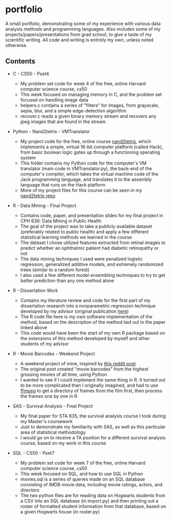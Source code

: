 # portfolio

A small portfolio, demonstrating some of my experience with various data analysis methods and programming languages. Also includes some of my projects/papers/presentations from grad school, to give a taste of my scientific writing. All code and writing is entirely my own, unless noted otherwise.

## Contents

* C - CS50 - Pset4
  * My problem set code for week 4 of the free, online Harvard computer science course, cs50
  * This week focused on managing memory in C, and the problem set focused on handling image data
  * helpers.c contains a series of "filters" for images, from grayscale, sepia, blur, and a simple edge-detection algorithm
  * recover.c reads a given binary memory stream and recovers any jpeg images that are found in the stream

* Python - Nand2tetris - VMTranslator
  * My project code for the free, online course [nand2tetris](https://www.nand2tetris.org/), which implements a simple, virtual 16-bit computer platform (called Hack), from basic boolean logic gates up through a functioning operating system
  * This folder contains my Python code for the computer's VM translator (main code in VMTranslator.py), the back-end of the computer's compiler, which takes the virtual machine code of the Jack programming language, and translates it to the assembly language that runs on the Hack platform
  * More of my project files for this course can be seen in my [nand2tetris repo](https://github.com/mda2894/nand2tetris)

* R - Data Mining - Final Project
  * Contains code, paper, and presentation slides for my final project in CPH 636: Data Mining in Public Health
  * The goal of the project was to take a publicly available dataset (preferably related to public health) and apply a few different statistical learning methods we learned in the course
  * The dataset I chose utilized features extracted from retinal images to predict whether an ophthalmic patient had diabetic retinopathy or not
  * The data mining techniques I used were penalized logistic regression, generalized additive models, and extremely randomized trees (similar to a random forest)
  * I also used a few different model ensembling techniques to try to get better prediction than any one method alone

* R - Dissertation Work
  * Contains my literature review and code for the first part of my dissertation research into a nonparametric regression technique developed by my advisor (original publication [here](https://doi.org/10.1002/cjs.10104))
  * The R code file here is my own software implementation of the method, based on the description of the method laid out in the paper linked above
  * This code would have been the start of my own R package based on the extensions of this method developed by myself and other students of my advisor

* R - Movie Barcodes - Weekend Project
  * A weekend project of mine, inspired by [this reddit post](https://www.reddit.com/r/dataisbeautiful/comments/f773m1/oc_visualization_of_the_colour_palette_or_barcode/)
  * The original post created "movie barcodes" from the highest grossing movies of all time, using Python
  * I wanted to see if I could implement the same thing in R. It turned out to be more complicated than I originally imagined, and had to use [ffmpeg](https://ffmpeg.org/) to get a directory of frames from the film first, then process the frames one by one in R

* SAS - Survival Analysis - Final Project
  * My final paper for STA 635, the survival analysis course I took during my Master's coursework
  * Just to demonstrate my familiarity with SAS, as well as this particular area of statistical methodology
  * I would go on to receive a TA position for a different survival analysis course, based on my work in this course

* SQL - CS50 - Pset7
  * My problem set code for week 7 of the free, online Harvard computer science course, cs50
  * This week focused on SQL, and how to use SQL in Python
  * movies.sql is a series of queries made on an SQL database consisting of IMDB movie data, including movie ratings, actors, and directors
  * The two python files are for reading data on Hogwarts students from a CSV into an SQL database (in import.py) and then printing out a roster of formatted student information from that database, based on a given Hogwarts house (in roster.py)

